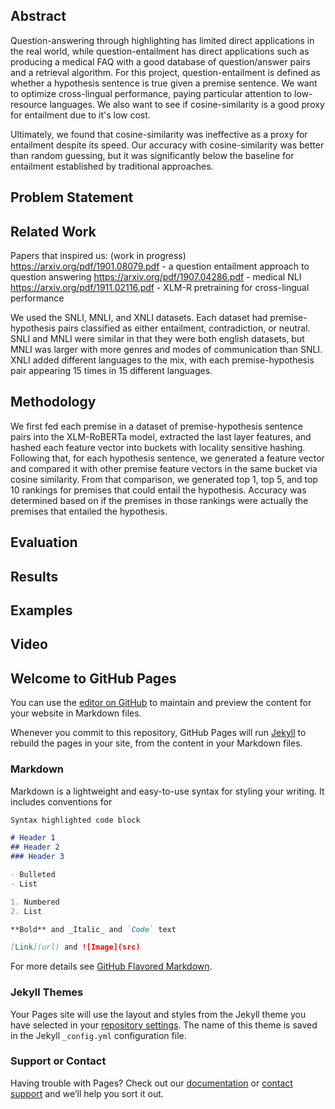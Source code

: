 ## Abstract

Question-answering through highlighting has limited direct applications in the real world, while question-entailment has direct applications such as producing a medical FAQ with a good database of question/answer pairs and a retrieval algorithm. For this project, question-entailment is defined as whether a hypothesis sentence is true given a premise sentence. We want to optimize cross-lingual performance, paying particular attention to low-resource languages. We also want to see if cosine-similarity is a good proxy for entailment due to it's low cost. 

Ultimately, we found that cosine-similarity was ineffective as a proxy for entailment despite its speed. Our accuracy with cosine-similarity was better than random guessing, but it was significantly below the baseline for entailment established by traditional approaches.

## Problem Statement

## Related Work

Papers that inspired us: (work in progress)
https://arxiv.org/pdf/1901.08079.pdf - a question entailment approach to question answering
https://arxiv.org/pdf/1907.04286.pdf - medical NLI
https://arxiv.org/pdf/1911.02116.pdf - XLM-R pretraining for cross-lingual performance

We used the SNLI, MNLI, and XNLI datasets. Each dataset had premise-hypothesis pairs classified as either entailment, contradiction, or neutral. SNLI and MNLI were similar in that they were both english datasets, but MNLI was larger with more genres and modes of communication than SNLI. XNLI added different languages to the mix, with each premise-hypothesis pair appearing 15 times in 15 different languages.

## Methodology

We first fed each premise in a dataset of premise-hypothesis sentence pairs into the XLM-RoBERTa model, extracted the last layer features, and hashed each feature vector into buckets with locality sensitive hashing. Following that, for each hypothesis sentence, we generated a feature vector and compared it with other premise feature vectors in the same bucket via cosine similarity. From that comparison, we generated top 1, top 5, and top 10 rankings for premises that could entail the hypothesis. Accuracy was determined based on if the premises in those rankings were actually the premises that entailed the hypothesis.

## Evaluation

## Results

## Examples

## Video

## Welcome to GitHub Pages

You can use the [editor on GitHub](https://github.com/nanjamu/DeepLearningFinalProject/edit/gh-pages/index.md) to maintain and preview the content for your website in Markdown files.

Whenever you commit to this repository, GitHub Pages will run [Jekyll](https://jekyllrb.com/) to rebuild the pages in your site, from the content in your Markdown files.

### Markdown

Markdown is a lightweight and easy-to-use syntax for styling your writing. It includes conventions for

```markdown
Syntax highlighted code block

# Header 1
## Header 2
### Header 3

- Bulleted
- List

1. Numbered
2. List

**Bold** and _Italic_ and `Code` text

[Link](url) and ![Image](src)
```

For more details see [GitHub Flavored Markdown](https://guides.github.com/features/mastering-markdown/).

### Jekyll Themes

Your Pages site will use the layout and styles from the Jekyll theme you have selected in your [repository settings](https://github.com/nanjamu/DeepLearningFinalProject/settings). The name of this theme is saved in the Jekyll `_config.yml` configuration file.

### Support or Contact

Having trouble with Pages? Check out our [documentation](https://docs.github.com/categories/github-pages-basics/) or [contact support](https://github.com/contact) and we’ll help you sort it out.
